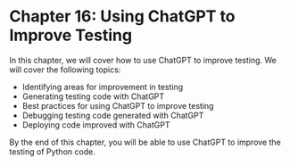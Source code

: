 # Chapter 16: Using ChatGPT to Improve Testing

In this chapter, we will cover how to use ChatGPT to improve testing. We will cover the following topics:

- Identifying areas for improvement in testing
- Generating testing code with ChatGPT
- Best practices for using ChatGPT to improve testing
- Debugging testing code generated with ChatGPT
- Deploying code improved with ChatGPT

By the end of this chapter, you will be able to use ChatGPT to improve the testing of Python code.